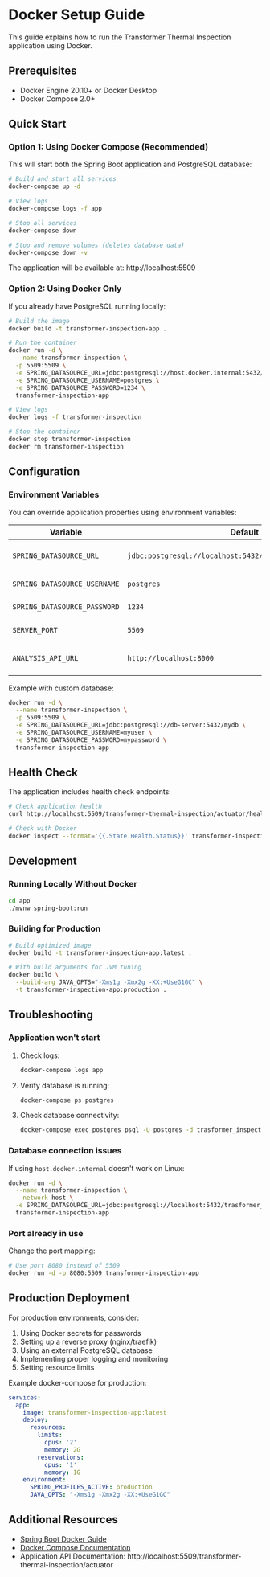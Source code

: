 # Docker Setup Guide

This guide explains how to run the Transformer Thermal Inspection application using Docker.

## Prerequisites

- Docker Engine 20.10+ or Docker Desktop
- Docker Compose 2.0+

## Quick Start

### Option 1: Using Docker Compose (Recommended)

This will start both the Spring Boot application and PostgreSQL database:

```bash
# Build and start all services
docker-compose up -d

# View logs
docker-compose logs -f app

# Stop all services
docker-compose down

# Stop and remove volumes (deletes database data)
docker-compose down -v
```

The application will be available at: http://localhost:5509

### Option 2: Using Docker Only

If you already have PostgreSQL running locally:

```bash
# Build the image
docker build -t transformer-inspection-app .

# Run the container
docker run -d \
  --name transformer-inspection \
  -p 5509:5509 \
  -e SPRING_DATASOURCE_URL=jdbc:postgresql://host.docker.internal:5432/trasformer_inspection_db \
  -e SPRING_DATASOURCE_USERNAME=postgres \
  -e SPRING_DATASOURCE_PASSWORD=1234 \
  transformer-inspection-app

# View logs
docker logs -f transformer-inspection

# Stop the container
docker stop transformer-inspection
docker rm transformer-inspection
```

## Configuration

### Environment Variables

You can override application properties using environment variables:

| Variable | Default | Description |
|----------|---------|-------------|
| `SPRING_DATASOURCE_URL` | `jdbc:postgresql://localhost:5432/trasformer_inspection_db` | Database connection URL |
| `SPRING_DATASOURCE_USERNAME` | `postgres` | Database username |
| `SPRING_DATASOURCE_PASSWORD` | `1234` | Database password |
| `SERVER_PORT` | `5509` | Application port |
| `ANALYSIS_API_URL` | `http://localhost:8000` | Python analysis API URL |

Example with custom database:

```bash
docker run -d \
  --name transformer-inspection \
  -p 5509:5509 \
  -e SPRING_DATASOURCE_URL=jdbc:postgresql://db-server:5432/mydb \
  -e SPRING_DATASOURCE_USERNAME=myuser \
  -e SPRING_DATASOURCE_PASSWORD=mypassword \
  transformer-inspection-app
```

## Health Check

The application includes health check endpoints:

```bash
# Check application health
curl http://localhost:5509/transformer-thermal-inspection/actuator/health

# Check with Docker
docker inspect --format='{{.State.Health.Status}}' transformer-inspection-app
```

## Development

### Running Locally Without Docker

```bash
cd app
./mvnw spring-boot:run
```

### Building for Production

```bash
# Build optimized image
docker build -t transformer-inspection-app:latest .

# With build arguments for JVM tuning
docker build \
  --build-arg JAVA_OPTS="-Xms1g -Xmx2g -XX:+UseG1GC" \
  -t transformer-inspection-app:production .
```

## Troubleshooting

### Application won't start

1. Check logs:
   ```bash
   docker-compose logs app
   ```

2. Verify database is running:
   ```bash
   docker-compose ps postgres
   ```

3. Check database connectivity:
   ```bash
   docker-compose exec postgres psql -U postgres -d trasformer_inspection_db -c '\dt'
   ```

### Database connection issues

If using `host.docker.internal` doesn't work on Linux:
```bash
docker run -d \
  --name transformer-inspection \
  --network host \
  -e SPRING_DATASOURCE_URL=jdbc:postgresql://localhost:5432/trasformer_inspection_db \
  transformer-inspection-app
```

### Port already in use

Change the port mapping:
```bash
# Use port 8080 instead of 5509
docker run -d -p 8080:5509 transformer-inspection-app
```

## Production Deployment

For production environments, consider:

1. Using Docker secrets for passwords
2. Setting up a reverse proxy (nginx/traefik)
3. Using an external PostgreSQL database
4. Implementing proper logging and monitoring
5. Setting resource limits

Example docker-compose for production:
```yaml
services:
  app:
    image: transformer-inspection-app:latest
    deploy:
      resources:
        limits:
          cpus: '2'
          memory: 2G
        reservations:
          cpus: '1'
          memory: 1G
    environment:
      SPRING_PROFILES_ACTIVE: production
      JAVA_OPTS: "-Xms1g -Xmx2g -XX:+UseG1GC"
```

## Additional Resources

- [Spring Boot Docker Guide](https://spring.io/guides/gs/spring-boot-docker/)
- [Docker Compose Documentation](https://docs.docker.com/compose/)
- Application API Documentation: http://localhost:5509/transformer-thermal-inspection/actuator
